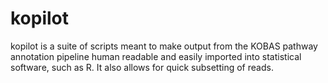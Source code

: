 kopilot
=======

kopilot is a suite of scripts meant to make output from the KOBAS pathway annotation pipeline human readable and easily imported into statistical software, such as R.  It also allows for quick subsetting of reads.
